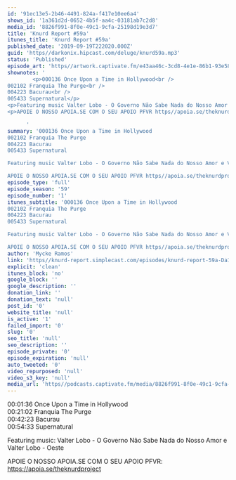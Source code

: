 ```yaml
---
id: '91ec13e5-2b46-4491-824a-f417e10ee6a4'
shows_id: '1a361d2d-0652-4b5f-aa4c-03181ab7c2d8'
media_id: '8826f991-8f0e-49c1-9cfa-25198d19e3d7'
title: 'Knurd Report #59a'
itunes_title: 'Knurd Report #59a'
published_date: '2019-09-19T222020.000Z'
guid: 'https//darkonix.hipcast.com/deluge/knurd59a.mp3'
status: 'Published'
episode_art: 'https//artwork.captivate.fm/e43aa46c-3cd8-4e1e-86b1-93e5863c4080/1000-itunes-1582315387.jpg'
shownotes: '
        <p>000136 Once Upon a Time in Hollywood<br />
002102 Franquia The Purge<br />
004223 Bacurau<br />
005433 Supernatural</p>
<p>Featuring music Valter Lobo - O Governo Não Sabe Nada do Nosso Amor e Valter Lobo - Oeste</p>
<p>APOIE O NOSSO APOIA.SE COM O SEU APOIO PFVR https//apoia.se/theknurdproject</p>

      '
summary: '000136 Once Upon a Time in Hollywood
002102 Franquia The Purge
004223 Bacurau
005433 Supernatural

Featuring music Valter Lobo - O Governo Não Sabe Nada do Nosso Amor e Valter Lobo - Oeste

APOIE O NOSSO APOIA.SE COM O SEU APOIO PFVR https//apoia.se/theknurdproject'
episode_type: 'full'
episode_season: '59'
episode_number: '1'
itunes_subtitle: '000136 Once Upon a Time in Hollywood
002102 Franquia The Purge
004223 Bacurau
005433 Supernatural

Featuring music Valter Lobo - O Governo Não Sabe Nada do Nosso Amor e Valter Lobo - Oeste

APOIE O NOSSO APOIA.SE COM O SEU APOIO PFVR https//apoia.se/theknurdproject'
author: 'Mycke Ramos'
link: 'https//knurd-report.simplecast.com/episodes/knurd-report-59a-Da1kArpa'
explicit: 'clean'
itunes_block: 'no'
google_block: ''
google_description: ''
donation_link: ''
donation_text: 'null'
post_id: '0'
website_title: 'null'
is_active: '1'
failed_import: '0'
slug: '0'
seo_title: 'null'
seo_description: ''
episode_private: '0'
episode_expiration: 'null'
auto_tweeted: '0'
video_repurposed: 'null'
video_s3_key: 'null'
media_url: 'https//podcasts.captivate.fm/media/8826f991-8f0e-49c1-9cfa-25198d19e3d7/knurd59a_tc.mp3'
---
```

00:01:36 Once Upon a Time in Hollywood  
00:21:02 Franquia The Purge  
00:42:23 Bacurau  
00:54:33 Supernatural

Featuring music: Valter Lobo - O Governo Não Sabe Nada do Nosso Amor e Valter Lobo - Oeste

APOIE O NOSSO APOIA.SE COM O SEU APOIO PFVR: https://apoia.se/theknurdproject